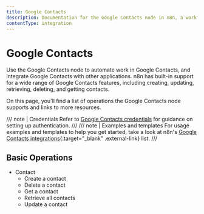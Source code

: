 ```yaml
---
title: Google Contacts
description: Documentation for the Google Contacts node in n8n, a workflow automation platform. Includes details of operations and configuration, and links to examples and credentials information.
contentType: integration
---
```


# Google Contacts

Use the Google Contacts node to automate work in Google Contacts, and integrate Google Contacts with other applications. n8n has built-in support for a wide range of Google Contacts features, including creating, updating, retrieving, deleting, and getting contacts. 

On this page, you'll find a list of operations the Google Contacts node supports and links to more resources.

/// note | Credentials
Refer to [Google Contacts credentials](/integrations/builtin/credentials/google/) for guidance on setting up authentication. 
///
/// note | Examples and templates
For usage examples and templates to help you get started, take a look at n8n's [Google Contacts integrations](https://n8n.io/integrations/google-contacts/){:target="_blank" .external-link} list.
///


## Basic Operations

* Contact
    * Create a contact
    * Delete a contact
    * Get a contact
    * Retrieve all contacts
    * Update a contact

